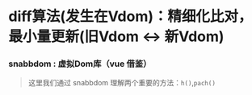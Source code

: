 # diff算法(发生在Vdom)：精细化比对，最小量更新(旧Vdom ↔ 新Vdom)

### snabbdom : 虚拟Dom库（vue 借鉴）

> 这里我们通过 snabbdom 理解两个重要的方法：`h()`,`pach()`

 

